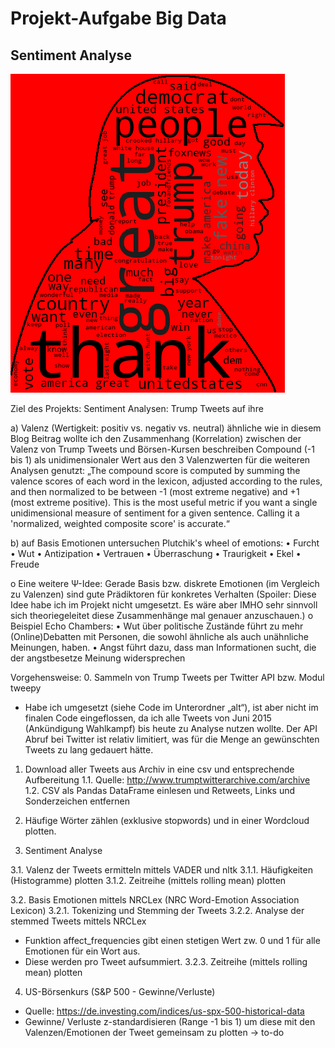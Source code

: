 # Projekt-Aufgabe Big Data
## Sentiment Analyse

![alt text](https://github.com/skrause-data/trump_tweets/blob/master/wordcloud.png)



Ziel des Projekts:
Sentiment Analysen: Trump Tweets auf ihre 

a) Valenz (Wertigkeit: positiv vs. negativ vs. neutral)
ähnliche wie in diesem Blog Beitrag wollte ich den Zusammenhang (Korrelation) zwischen der Valenz von Trump Tweets und Börsen-Kursen beschreiben
Compound (-1 bis 1) als unidimensionaler Wert aus den 3 Valenzwerten für die weiteren Analysen genutzt:
„The compound score is computed by summing the valence scores of each word in the lexicon, adjusted according to the rules, and then normalized to be between -1 (most extreme negative) and +1 (most extreme positive). This is the most useful metric if you want a single unidimensional measure of sentiment for a given sentence. Calling it a 'normalized, weighted composite score' is accurate.“

b) auf Basis Emotionen untersuchen
Plutchik's wheel of emotions:
    •	    Furcht
    •	    Wut
    •	    Antizipation
    •	    Vertrauen
    •	    Überraschung
    •	    Traurigkeit
    •	    Ekel
    •	    Freude

o	Eine weitere Ψ-Idee: Gerade Basis bzw. diskrete Emotionen (im Vergleich zu Valenzen) sind gute Prädiktoren für konkretes Verhalten (Spoiler: Diese Idee habe ich im Projekt nicht umgesetzt. Es wäre aber IMHO sehr sinnvoll sich theoriegeleitet diese Zusammenhänge mal genauer anzuschauen.)
o	Beispiel Echo Chambers: 
•	Wut über politische Zustände führt zu mehr (Online)Debatten mit Personen, die sowohl ähnliche als auch unähnliche Meinungen, haben.
•	Angst führt dazu, dass man Informationen sucht, die der angstbesetze Meinung widersprechen

Vorgehensweise:
0.	Sammeln von Trump Tweets per Twitter API bzw. Modul tweepy
-	Habe ich umgesetzt (siehe Code im Unterordner „alt“), ist aber nicht im finalen Code eingeflossen, da ich alle Tweets von Juni 2015 (Ankündigung Wahlkampf) bis heute zu Analyse nutzen wollte. Der API Abruf bei Twitter ist relativ limitiert, was für die Menge an gewünschten Tweets zu lang gedauert hätte.

1.	Download aller Tweets aus Archiv in eine csv und entsprechende Aufbereitung
1.1.	Quelle: http://www.trumptwitterarchive.com/archive
1.2.	CSV als Pandas DataFrame einlesen und Retweets, Links und Sonderzeichen entfernen

2.	Häufige Wörter zählen (exklusive stopwords) und in einer Wordcloud plotten.


3.	Sentiment Analyse

3.1.	Valenz der Tweets ermitteln mittels VADER und nltk
3.1.1.	 Häufigkeiten (Histogramme) plotten
3.1.2.	 Zeitreihe (mittels rolling mean) plotten

3.2.	Basis Emotionen mittels NRCLex (NRC Word-Emotion Association Lexicon)
3.2.1.	 Tokenizing und Stemming der Tweets
3.2.2.	 Analyse der stemmed Tweets mittels NRCLex
-	Funktion affect_frequencies gibt einen stetigen Wert zw. 0 und 1 für alle Emotionen für ein Wort aus.
-	Diese werden pro Tweet aufsummiert.
3.2.3.	 Zeitreihe (mittels rolling mean) plotten

4.	US-Börsenkurs (S&P 500 - Gewinne/Verluste)
-	Quelle: https://de.investing.com/indices/us-spx-500-historical-data
-	Gewinne/ Verluste z-standardisieren (Range -1 bis 1) um diese mit den Valenzen/Emotionen der Tweet gemeinsam zu plotten
    ->	to-do
